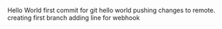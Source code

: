 Hello World first commit for git 
hello world pushing changes to remote.
creating first branch
adding line for webhook 
